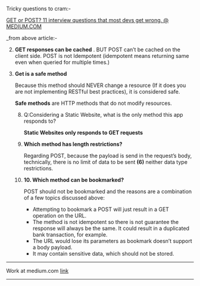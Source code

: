 Tricky questions to cram:-

[GET or POST? 11 interview questions that most devs get wrong. @ MEDIUM.COM](https://medium.com/@cbernardes?source=post_page-----189562fac0a7----------------------)

_from above article:-

2. **GET responses can be cached** . BUT POST can’t be cached on the client side.
   POST is not Idempotent (idempotent means returning same even when queried for multiple times.)

3. **Get is a safe method**

   Because this method should NEVER change a resource (If it does you are not implementing RESTful best practices), it is considered safe.

   **Safe methods** are HTTP methods that do not modify resources.

   8. Q:Considering a Static Website, what is the only method this app responds to?

       **Static Websites only responds to GET requests**

   9. **Which method has length restrictions?**

      Regarding POST, because the payload is send in the request’s body, technically, there is no limit of data to be sent **(6)** neither data type restrictions.

   10. **10. Which method can be bookmarked?**

       POST should not be bookmarked and the reasons are a combination of a few topics discussed above:

       - Attempting to bookmark a POST will just result in a GET operation on the URL.
       - The method is not idempotent so there is not guarantee the response will always be the same. It could result in a duplicated bank transaction, for example.
       - The URL would lose its parameters as bookmark doesn’t support a body payload.
       - It may contain sensitive data, which should not be stored.

***

Work at medium.com [link](https://medium.com/jobs-at-medium/work-at-medium-959d1a85284e)

***




